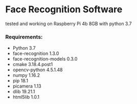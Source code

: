 # Face Recognition Software
tested and working on Raspberry Pi 4b 8GB with python 3.7


### Requirements:

- Python 3.7
- face-recognition 1.3.0
- face-recognition-models 0.3.0
- cmake 3.18.4.post1
- opencv-python 4.5.1.48
- numpy 1.16.2
- pip 18.1
- picamera 1.13
- dlib 19.21.1
- html5lib 1.0.1
